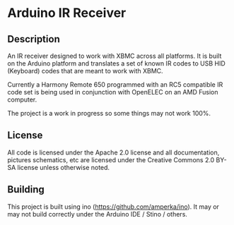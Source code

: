 Arduino IR Receiver
=

Description
-
An IR receiver designed to work with XBMC across all platforms.  It is built on the Arduino platform and translates a set of known IR codes to USB HID (Keyboard) codes that are meant to work with XBMC.

Currently a Harmony Remote 650 programmed with an RC5 compatible IR code set is being used in conjunction with OpenELEC on an AMD Fusion computer.

The project is a work in progress so some things may not work 100%.

License
-
All code is licensed under the Apache 2.0 license and all documentation, pictures schematics, etc are licensed under the Creative Commons 2.0 BY-SA license unless otherwise noted.

Building
-
This project is built using ino (https://github.com/amperka/ino).  It may or may not build correctly under the Arduino IDE / Stino / others.